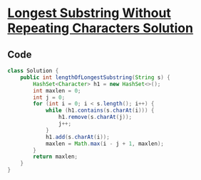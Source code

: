# [Longest Substring Without Repeating Characters Solution](https://leetcode.com/submissions/detail/1770103809/ "209")

## Code

```java
class Solution {
    public int lengthOfLongestSubstring(String s) {
        HashSet<Character> h1 = new HashSet<>();
        int maxlen = 0;
        int j = 0;
        for (int i = 0; i < s.length(); i++) {
            while (h1.contains(s.charAt(i))) {
                h1.remove(s.charAt(j));
                j++;
            }
            h1.add(s.charAt(i));
            maxlen = Math.max(i - j + 1, maxlen);
        }
        return maxlen;
    }
}

